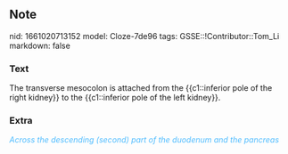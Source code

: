 ## Note
nid: 1661020713152
model: Cloze-7de96
tags: GSSE::!Contributor::Tom_Li
markdown: false

### Text
<div>
  The transverse mesocolon is attached from the {{c1::inferior pole
  of the right kidney}} to the {{c1::inferior pole of the left
  kidney}}.
</div>

### Extra
<div>
  <i><font color="#4FBCFF">Across the descending (second) part of
  the duodenum and the pancreas</font></i>
</div>
